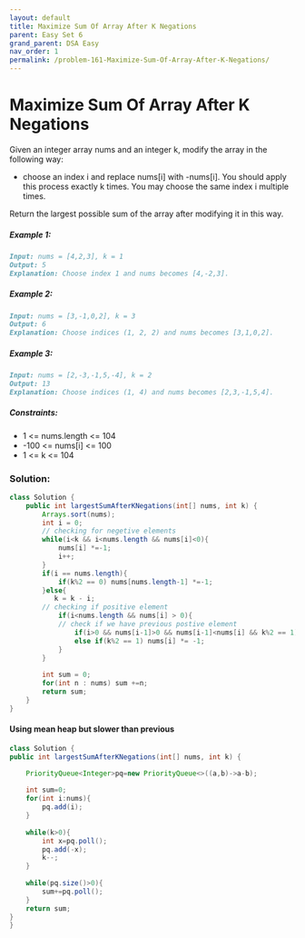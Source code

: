 ```yaml
---
layout: default
title: Maximize Sum Of Array After K Negations
parent: Easy Set 6
grand_parent: DSA Easy
nav_order: 1
permalink: /problem-161-Maximize-Sum-Of-Array-After-K-Negations/
---
```

# Maximize Sum Of Array After K Negations

Given an integer array nums and an integer k, modify the array in the following way:

* choose an index i and replace nums[i] with -nums[i].
You should apply this process exactly k times. You may choose the same index i multiple times.

Return the largest possible sum of the array after modifying it in this way.

##### Example 1:
```markdown
Input: nums = [4,2,3], k = 1
Output: 5
Explanation: Choose index 1 and nums becomes [4,-2,3].
```
##### Example 2:
```markdown
Input: nums = [3,-1,0,2], k = 3
Output: 6
Explanation: Choose indices (1, 2, 2) and nums becomes [3,1,0,2].
```
##### Example 3:
```markdown
Input: nums = [2,-3,-1,5,-4], k = 2
Output: 13
Explanation: Choose indices (1, 4) and nums becomes [2,3,-1,5,4].
```
##### Constraints:
* 1 <= nums.length <= 104
* -100 <= nums[i] <= 100
* 1 <= k <= 104

### Solution:
```java
class Solution {
    public int largestSumAfterKNegations(int[] nums, int k) {
        Arrays.sort(nums);
        int i = 0;
        // checking for negetive elements
        while(i<k && i<nums.length && nums[i]<0){
            nums[i] *=-1;
            i++;
        }
        if(i == nums.length){
            if(k%2 == 0) nums[nums.length-1] *=-1;
        }else{
           k = k - i;
        // checking if positive element 
            if(i<nums.length && nums[i] > 0){
            // check if we have previous postive element
                if(i>0 && nums[i-1]>0 && nums[i-1]<nums[i] && k%2 == 1) nums[i-1] *= -1;
                else if(k%2 == 1) nums[i] *= -1;
            } 
        }                                   
        
        int sum = 0;
        for(int n : nums) sum +=n; 
        return sum;
    }
}
```
#### Using mean heap but slower than previous
```java
class Solution {
public int largestSumAfterKNegations(int[] nums, int k) {

    PriorityQueue<Integer>pq=new PriorityQueue<>((a,b)->a-b);
    
    int sum=0;
    for(int i:nums){
        pq.add(i);
    }
    
    while(k>0){
        int x=pq.poll();
        pq.add(-x);
        k--;
    }
    
    while(pq.size()>0){
        sum+=pq.poll();
    }
    return sum;
}
}

```

